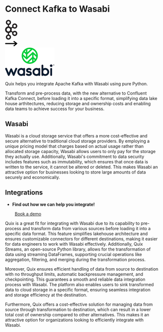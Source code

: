 # Connect Kafka to Wasabi

<div class="connect-images cards blog-grid-card" markdown>
<div>
<img src="../images/kafka_logo.png" width="40px" />
</div>
<div>
<img src="../images/arrow.svg" width="40px" />
</div>
<div>
<img src="./images/wasabi_1.jpg" />
</div>
</div>

Quix helps you integrate Apache Kafka with Wasabi using pure Python.

Transform and pre-process data, with the new alternative to Confluent Kafka Connect, before loading it into a specific format, simplifying data lake house arthitectures, reducing storage and ownership costs and enabling data teams to achieve success for your business.

## Wasabi

Wasabi is a cloud storage service that offers a more cost-effective and secure alternative to traditional cloud storage providers. By employing a unique pricing model that charges based on actual usage rather than allocated storage capacity, Wasabi allows users to only pay for the storage they actually use. Additionally, Wasabi's commitment to data security includes features such as immutability, which ensures that once data is written to the service, it cannot be altered or deleted. This makes Wasabi an attractive option for businesses looking to store large amounts of data securely and economically.

## Integrations

<div class="grid cards" markdown>

- __Find out how we can help you integrate!__

    <a class="md-button md-button--primary" href="https://share.hsforms.com/1iW0TmZzKQMChk0lxd_tGiw4yjw2?__hstc=175542013.2303933fbd746c0ac86d9ccbe9bc9100.1728383268831.1729603416735.1729620918855.31&__hssc=175542013.1.1729620918855&__hsfp=2132701734" target="_blank" style="margin:.5rem;">Book a demo</a>

</div>


Quix is a great fit for integrating with Wasabi due to its capability to pre-process and transform data from various sources before loading it into a specific data format. This feature simplifies lakehouse architecture and ensures customizable connectors for different destinations, making it easier for data engineers to work with Wasabi effectively. Additionally, Quix Streams, an open-source Python library, allows for the transformation of data using streaming DataFrames, supporting crucial operations like aggregation, filtering, and merging during the transformation process. 

Moreover, Quix ensures efficient handling of data from source to destination with no throughput limits, automatic backpressure management, and checkpointing. This guarantees a smooth and reliable data integration process with Wasabi. The platform also enables users to sink transformed data to cloud storage in a specific format, ensuring seamless integration and storage efficiency at the destination. 

Furthermore, Quix offers a cost-effective solution for managing data from source through transformation to destination, which can result in a lower total cost of ownership compared to other alternatives. This makes it an attractive option for organizations looking to efficiently integrate with Wasabi.

